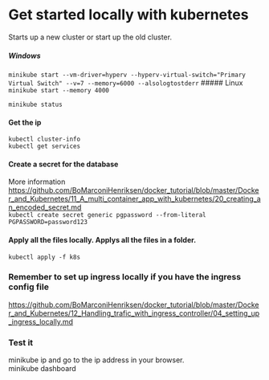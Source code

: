 # Get started locally with kubernetes
Starts up a new cluster or start up the old cluster.  
##### Windows
```minikube start --vm-driver=hyperv --hyperv-virtual-switch="Primary Virtual Switch" --v=7 --memory=6000 --alsologtostderr```  ##### Linux
```minikube start --memory 4000```

```minikube status```  

#### Get the ip
```kubectl cluster-info```  
```kubectl get services```  

#### Create a secret for the database
More information https://github.com/BoMarconiHenriksen/docker_tutorial/blob/master/Docker_and_Kubernetes/11_A_multi_container_app_with_kubernetes/20_creating_an_encoded_secret.md  
```kubectl create secret generic pgpassword --from-literal PGPASSWORD=password123```  

#### Apply all the files locally. Applys all the files in a folder.
```kubectl apply -f k8s```  

### Remember to set up ingress locally if you have the ingress config file
https://github.com/BoMarconiHenriksen/docker_tutorial/blob/master/Docker_and_Kubernetes/12_Handling_trafic_with_ingress_controller/04_setting_up_ingress_locally.md  

### Test it
minikube ip and go to the ip address in your browser.  
minikube dashboard  
